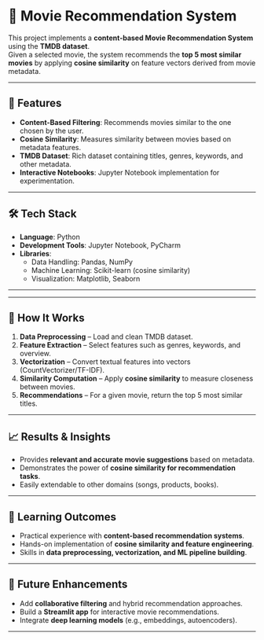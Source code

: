 # 🎥 Movie Recommendation System

This project implements a **content-based Movie Recommendation System** using the **TMDB dataset**.  
Given a selected movie, the system recommends the **top 5 most similar movies** by applying **cosine similarity** on feature vectors derived from movie metadata.  

---

## 📌 Features

- **Content-Based Filtering**: Recommends movies similar to the one chosen by the user.  
- **Cosine Similarity**: Measures similarity between movies based on metadata features.  
- **TMDB Dataset**: Rich dataset containing titles, genres, keywords, and other metadata.  
- **Interactive Notebooks**: Jupyter Notebook implementation for experimentation.  

---

## 🛠️ Tech Stack

- **Language**: Python  
- **Development Tools**: Jupyter Notebook, PyCharm  
- **Libraries**:  
  - Data Handling: Pandas, NumPy  
  - Machine Learning: Scikit-learn (cosine similarity)  
  - Visualization: Matplotlib, Seaborn  

---
---

## 🚀 How It Works

1. **Data Preprocessing** – Load and clean TMDB dataset.  
2. **Feature Extraction** – Select features such as genres, keywords, and overview.  
3. **Vectorization** – Convert textual features into vectors (CountVectorizer/TF-IDF).  
4. **Similarity Computation** – Apply **cosine similarity** to measure closeness between movies.  
5. **Recommendations** – For a given movie, return the top 5 most similar titles.  

---

## 📈 Results & Insights

- Provides **relevant and accurate movie suggestions** based on metadata.  
- Demonstrates the power of **cosine similarity for recommendation tasks**.  
- Easily extendable to other domains (songs, products, books).  

---

## 🎯 Learning Outcomes

- Practical experience with **content-based recommendation systems**.  
- Hands-on implementation of **cosine similarity and feature engineering**.  
- Skills in **data preprocessing, vectorization, and ML pipeline building**.  

---

## 🔮 Future Enhancements

- Add **collaborative filtering** and hybrid recommendation approaches.  
- Build a **Streamlit app** for interactive movie recommendations.  
- Integrate **deep learning models** (e.g., embeddings, autoencoders).  

---
